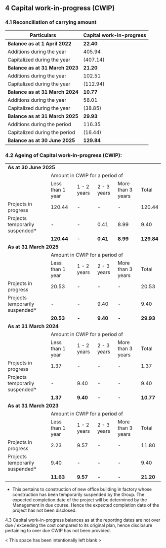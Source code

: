 ## 4 Capital work-in-progress (CWIP)

### 4.1 Reconciliation of carrying amount

<table><thead><tr><th>Particulars</th><th>Capital work-in-progress</th></tr></thead><tbody><tr><td><strong>Balance as at 1 April 2022</strong></td><td><strong>22.40</strong></td></tr><tr><td>Additions during the year</td><td>405.94</td></tr><tr><td>Capitalized during the year</td><td>(407.14)</td></tr><tr><td><strong>Balance as at 31 March 2023</strong></td><td><strong>21.20</strong></td></tr><tr><td>Additions during the year</td><td>102.51</td></tr><tr><td>Capitalized during the year</td><td>(112.94)</td></tr><tr><td><strong>Balance as at 31 March 2024</strong></td><td><strong>10.77</strong></td></tr><tr><td>Additions during the year</td><td>58.01</td></tr><tr><td>Capitalized during the year</td><td>(38.85)</td></tr><tr><td><strong>Balance as at 31 March 2025</strong></td><td><strong>29.93</strong></td></tr><tr><td>Additions during the period</td><td>116.35</td></tr><tr><td>Capitalized during the period</td><td>(16.44)</td></tr><tr><td><strong>Balance as at 30 June 2025</strong></td><td><strong>129.84</strong></td></tr></tbody></table>

### 4.2 Ageing of Capital work-in-progress (CWIP):

<table><tbody><tr><td colspan="6"><strong>As at 30 June 2025</strong></td></tr><tr><td></td><td colspan="4">Amount in CWIP for a period of</td><td></td></tr><tr><td></td><td>Less than 1 year</td><td>1 - 2 years</td><td>2 - 3 years</td><td>More than 3 years</td><td>Total</td></tr><tr><td>Projects in progress</td><td>120.44</td><td>-</td><td>-</td><td>-</td><td>120.44</td></tr><tr><td>Projects temporarily suspended*</td><td>-</td><td>-</td><td>0.41</td><td>8.99</td><td>9.40</td></tr><tr><td></td><td><strong>120.44</strong></td><td><strong>-</strong></td><td><strong>0.41</strong></td><td><strong>8.99</strong></td><td><strong>129.84</strong></td></tr><tr><td colspan="6"><strong>As at 31 March 2025</strong></td></tr><tr><td></td><td colspan="4">Amount in CWIP for a period of</td><td></td></tr><tr><td></td><td>Less than 1 year</td><td>1 - 2 years</td><td>2 - 3 years</td><td>More than 3 years</td><td>Total</td></tr><tr><td>Projects in progress</td><td>20.53</td><td>-</td><td>-</td><td>-</td><td>20.53</td></tr><tr><td>Projects temporarily suspended*</td><td>-</td><td>-</td><td>9.40</td><td>-</td><td>9.40</td></tr><tr><td></td><td><strong>20.53</strong></td><td><strong>-</strong></td><td><strong>9.40</strong></td><td><strong>-</strong></td><td><strong>29.93</strong></td></tr><tr><td colspan="6"><strong>As at 31 March 2024</strong></td></tr><tr><td></td><td colspan="4">Amount in CWIP for a period of</td><td></td></tr><tr><td></td><td>Less than 1 year</td><td>1 - 2 years</td><td>2 - 3 years</td><td>More than 3 years</td><td>Total</td></tr><tr><td>Projects in progress</td><td>1.37</td><td>-</td><td>-</td><td>-</td><td>1.37</td></tr><tr><td>Projects temporarily suspended*</td><td>-</td><td>9.40</td><td>-</td><td>-</td><td>9.40</td></tr><tr><td></td><td><strong>1.37</strong></td><td><strong>9.40</strong></td><td><strong>-</strong></td><td><strong>-</strong></td><td><strong>10.77</strong></td></tr><tr><td colspan="6"><strong>As at 31 March 2023</strong></td></tr><tr><td></td><td colspan="4">Amount in CWIP for a period of</td><td></td></tr><tr><td></td><td>Less than 1 year</td><td>1 - 2 years</td><td>2 - 3 years</td><td>More than 3 years</td><td>Total</td></tr><tr><td>Projects in progress</td><td>2.23</td><td>9.57</td><td>-</td><td>-</td><td>11.80</td></tr><tr><td>Projects temporarily suspended*</td><td>9.40</td><td>-</td><td>-</td><td>-</td><td>9.40</td></tr><tr><td></td><td><strong>11.63</strong></td><td><strong>9.57</strong></td><td><strong>-</strong></td><td><strong>-</strong></td><td><strong>21.20</strong></td></tr></tbody></table>

* This pertains to construction of new office building in factory whose construction has been temporarily suspended by the Group. The expected completion date of the project will be determined by the Management in due course. Hence the expected completion date of the project has not been disclosed.

4.3 Capital work-in-progress balances as at the reporting dates are not over due / exceeding the cost compared to its original plan, hence disclosure pertaining to over due CWIP has not been provided.

< This space has been intentionally left blank >